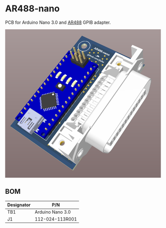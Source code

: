 # AR488-nano
PCB for Arduino Nano 3.0 and [AR488](https://github.com/Twilight-Logic/AR488) GPIB adapter.

![3dmodel](/images/3dmodel.png?raw=true)

## BOM

| Designator | P/N |
| ---------- | ----------- |
| TB1 | Arduino Nano 3.0 |
| J1 | 112-024-113R001 |
